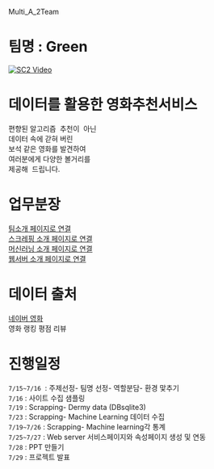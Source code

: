 Multi_A_2Team

# 팀명 : Green 


[![SC2 Video](https://img.youtube.com/vi/MSZ958YtRvg/0.jpg)](https://www.youtube.com/watch?v=MSZ958YtRvg)


# 데이터를 활용한 영화추천서비스<br>
편향된 알고리즘  추천이  아닌<br>
데이터 속에 갇혀 버린 <br>
보석 같은 영화를 발견하여<br>
여러분에게 다양한 볼거리를 <br>
제공해  드립니다.


# 업무분장<br>
<a href="https://github.com/ginttone/Multi_A_2Team/tree/master/Team">팀소개 페이지로 연결</a><br>
<a href="https://github.com/ginttone/Multi_A_2Team/tree/master/scraping">스크레핑 소개 페이지로 연결</a><br>
<a href="https://github.com/ginttone/Multi_A_2Team/tree/master/machinelearning">머신러닝 소개 페이지로 연결</a><br>
<a href="https://github.com/ginttone/Multi_A_2Team/tree/master/templates">웹서버 소개 페이지로 연결</a><br>


# 데이터 출처<br>
[네이버 영화](https://movie.naver.com/) <br>
영화 랭킹
평점 리뷰 

# 진행일정<br>
 `7/15~7/16`  : 주제선정- 팀명 선정- 역할분담- 환경 맟추기 <br>
 `7/16` : 사이트 수집 샘플링<br>
 `7/19` : Scrapping- Dermy data (DBsqlite3) <br>
 `7/23` : Scrapping- Machine Learning 데이터 수집<br>
 `7/19~7/26` : Scrapping- Machine learning각 통계<br>
 `7/25~7/27` : Web server 서비스페이지와 속성페이지 생성 및 연동<br>
 `7/28` : PPT 만들기<br>
 `7/29` : 프로젝트 발표<br>

